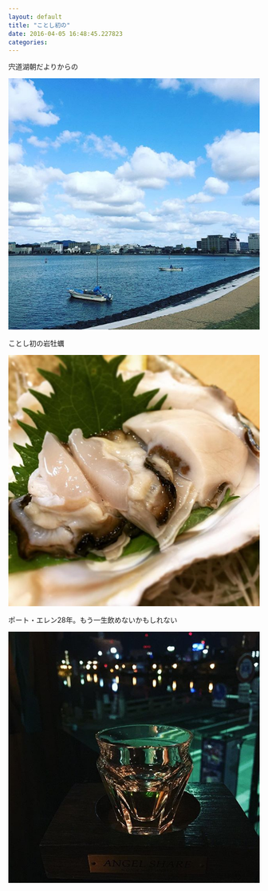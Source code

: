```yaml
---
layout: default
title: "ことし初の"
date: 2016-04-05 16:48:45.227823
categories: 
---
```


宍道湖朝だよりからの

![](/assets/images/201603/12750132_490990507769842_292595172_n.jpg)

ことし初の岩牡蠣

![](/assets/images/201603/12424767_799205590211464_242282289_n.jpg)

ポート・エレン28年。もう一生飲めないかもしれない

![ウィスキー](/assets/images/201603/12479634_475506589324478_1531102879_n.jpg)


